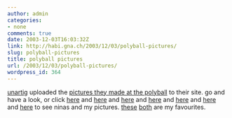 ```yaml
---
author: admin
categories:
- none
comments: true
date: 2003-12-03T16:03:32Z
link: http://habi.gna.ch/2003/12/03/polyball-pictures/
slug: polyball-pictures
title: polyball pictures
url: /2003/12/03/polyball-pictures/
wordpress_id: 364
---
```


[unartig](http://unartig.ch/) uploaded the [pictures they made at the polyball](http://unartig.ch/projects/projects_polyball_2003_start.html) to their site. 
go and have a look, or click [here](http://www.unartig.ch/do/PolyballPhoto.do?page=3&project=Polyball+2003&hour=0&minutes=40&filename=03_polydruck-1044.jpg&time=12%3A42+AM) and [here](http://www.unartig.ch/do/PolyballPhoto.do?page=3&project=Polyball+2003&hour=0&minutes=40&filename=03_polydruck-1045.jpg&time=12%3A43+AM) and [here](http://www.unartig.ch/do/PolyballPhoto.do?page=3&project=Polyball+2003&hour=0&minutes=40&filename=03_polydruck-1049.jpg&time=12%3A43+AM) and [here](http://www.unartig.ch/do/PolyballPhoto.do?page=3&project=Polyball+2003&hour=0&minutes=40&filename=03_polydruck-1048.jpg&time=12%3A43+AM) and [here](http://www.unartig.ch/do/PolyballPhoto.do?page=3&project=Polyball+2003&hour=0&minutes=40&filename=03_polydruck-1047.jpg&time=12%3A43+AM) and [here](http://www.unartig.ch/do/PolyballPhoto.do?page=3&project=Polyball+2003&hour=0&minutes=40&filename=03_polydruck-1046.jpg&time=12%3A43+AM) and [here](http://www.unartig.ch/do/PolyballPhoto.do?page=2&project=Polyball+2003&hour=0&minutes=40&filename=03_polydruck-1043.jpg&time=12%3A42+AM) to see ninas and my pictures.
[these](http://www.unartig.ch/do/PolyballPhoto.do?page=3&project=Polyball+2003&hour=0&minutes=40&filename=03_polydruck-1045.jpg&time=12%3A43+AM) [both](http://www.unartig.ch/do/PolyballPhoto.do?page=3&project=Polyball+2003&hour=0&minutes=40&filename=03_polydruck-1047.jpg&time=12%3A43+AM) are my favourites.
